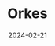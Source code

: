 ---  
layout: startup_page  
title: "Orkes"  
id: "orkes.io"  
permalink: "/orkesorkes.io02212024/"  
website: "https://orkes.io/"  
funding_round: "Growth Round"  
funding_amount: "$20M"  
investors: "Nexus Venture Partners, Battery Ventures, Vertex Ventures US"  
about: "Orkes provides a cloud-hosted, enterprise-grade version of the Conductor open-source platform, accelerating the scaling of distributed systems across various architectures. It simplifies the orchestration of complex workflows for developers and enterprises, focusing on ease of use and scalability while leveraging its battle-tested open-source roots. Orkes' platform enables businesses to easily integrate complex generative AI-powered workflows."  
markets: "Application Orchestration, Microservices, AI, Cloud Computing, Open Source, Business/Productivity Software, Systems and Information Management"  
hq: "Cupertino, California, United States"  
founded_year: "2020"  
linkedin: "https://www.linkedin.com/company/orkes-inc"  
twitter: "https://twitter.com/orkesio"  
instagram: ""  
facebook: "https://www.facebook.com/orkes.io"  
crunchbase: "https://www.crunchbase.com/organization/orkes"  
pitchbook: "https://pitchbook.com/profiles/company/492976-18"  

date_display: "21-Feb-2024"  
date: "2024-02-21"

# SEO Optimization  
meta_title: "Orkes - Growth Round Funding ($20M)"  
meta_description: "Orkes, Orkes provides a cloud-hosted, enterprise-grade version of the Conductor open-source platform, accelerating the scaling of distributed systems across ..."  
meta_keywords: "Orkes, Application Orchestration, Microservices, AI, Cloud Computing, Open Source, Business/Productivity Software, Systems and Information Management, Growth Round funding"  
canonical_url: "https://startup.projectstartups.com/orkesorkes.io02212024/"  
---